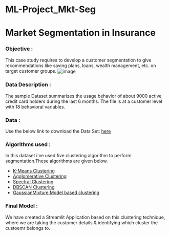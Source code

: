 # ML-Project_Mkt-Seg
# Market Segmentation in Insurance

### Objective  :
This case study requires to develop a customer segmentation to give recommendations like saving plans, loans, wealth management, etc. on target customer groups.
<img align="center" src="https://user-images.githubusercontent.com/34673684/137431219-a5d99ac4-ce63-4435-8a49-4e19b09d0a07.png" alt="image">
### Data Description : 
The sample Dataset summarizes the usage behavior of about 9000 active credit card holders during the last 6 months. The file is at a customer level with 18 behavioral variables.
### Data :  
Use the below link to download the Data Set: [here](https://github.com/GeniXira/ML-Project_Mkt-Seg/blob/main/Clustered_Customer_Data.csv) 
### Algorithms used :  
In this dataset i've used five clustering algorithm to perform segmentation.These algorithms are given below.
- [K-Means Clustering](https://en.wikipedia.org/wiki/K-means_clustering)
- [Agglomerative Clustering](https://scikit-learn.org/stable/modules/generated/sklearn.cluster.AgglomerativeClustering.html)
- [Spectral Clustering](https://scikit-learn.org/stable/modules/generated/sklearn.cluster.SpectralClustering.html)
- [DBSCAN Clustering](https://scikit-learn.org/stable/modules/generated/sklearn.cluster.DBSCAN.html)
- [GaussianMixture Model based clustering](https://en.wikipedia.org/wiki/Mixture_model)
### Final Model  :
We have created a Streamlit Application based on this clustering technique, where we are taking the customer details & identifying which cluster the custoemr belongs to.
